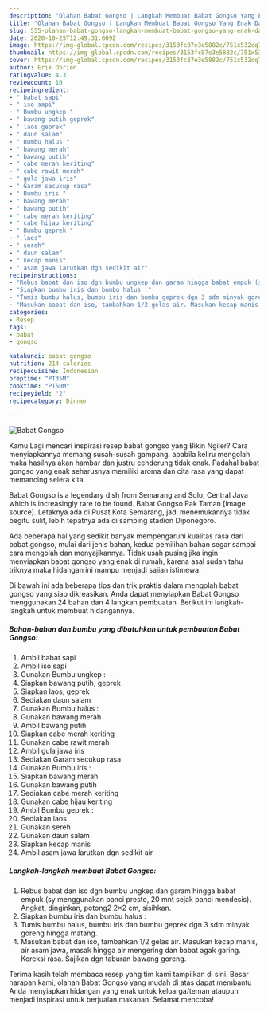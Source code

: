 ```yaml
---
description: "Olahan Babat Gongso | Langkah Membuat Babat Gongso Yang Enak Dan Mudah"
title: "Olahan Babat Gongso | Langkah Membuat Babat Gongso Yang Enak Dan Mudah"
slug: 555-olahan-babat-gongso-langkah-membuat-babat-gongso-yang-enak-dan-mudah
date: 2020-10-25T12:49:31.609Z
image: https://img-global.cpcdn.com/recipes/3153fc87e3e5882c/751x532cq70/babat-gongso-foto-resep-utama.jpg
thumbnail: https://img-global.cpcdn.com/recipes/3153fc87e3e5882c/751x532cq70/babat-gongso-foto-resep-utama.jpg
cover: https://img-global.cpcdn.com/recipes/3153fc87e3e5882c/751x532cq70/babat-gongso-foto-resep-utama.jpg
author: Erik Obrien
ratingvalue: 4.3
reviewcount: 10
recipeingredient:
- " babat sapi"
- " iso sapi"
- " Bumbu ungkep "
- " bawang putih geprek"
- " laos geprek"
- " daun salam"
- " Bumbu halus "
- " bawang merah"
- " bawang putih"
- " cabe merah keriting"
- " cabe rawit merah"
- " gula jawa iris"
- " Garam secukup rasa"
- " Bumbu iris "
- " bawang merah"
- " bawang putih"
- " cabe merah keriting"
- " cabe hijau keriting"
- " Bumbu geprek "
- " laos"
- " sereh"
- " daun salam"
- " kecap manis"
- " asam jawa larutkan dgn sedikit air"
recipeinstructions:
- "Rebus babat dan iso dgn bumbu ungkep dan garam hingga babat empuk (sy menggunakan panci presto, 20 mnt sejak panci mendesis). Angkat, dinginkan, potong2 2×2 cm, sisihkan."
- "Siapkan bumbu iris dan bumbu halus :"
- "Tumis bumbu halus, bumbu iris dan bumbu geprek dgn 3 sdm minyak goreng hingga matang."
- "Masukan babat dan iso, tambahkan 1/2 gelas air. Masukan kecap manis, air asam jawa, masak hingga air mengering dan babat agak garing. Koreksi rasa. Sajikan dgn taburan bawang goreng."
categories:
- Resep
tags:
- babat
- gongso

katakunci: babat gongso 
nutrition: 214 calories
recipecuisine: Indonesian
preptime: "PT35M"
cooktime: "PT50M"
recipeyield: "2"
recipecategory: Dinner

---
```



![Babat Gongso](https://img-global.cpcdn.com/recipes/3153fc87e3e5882c/751x532cq70/babat-gongso-foto-resep-utama.jpg)

Kamu Lagi mencari inspirasi resep babat gongso yang Bikin Ngiler? Cara menyiapkannya memang susah-susah gampang. apabila keliru mengolah maka hasilnya akan hambar dan justru cenderung tidak enak. Padahal babat gongso yang enak seharusnya memiliki aroma dan cita rasa yang dapat memancing selera kita.

Babat Gongso is a legendary dish from Semarang and Solo, Central Java which is increasingly rare to be found. Babat Gongso Pak Taman [image source]. Letaknya ada di Pusat Kota Semarang, jadi menemukannya tidak begitu sulit, lebih tepatnya ada di samping stadion Diponegoro.

Ada beberapa hal yang sedikit banyak mempengaruhi kualitas rasa dari babat gongso, mulai dari jenis bahan, kedua pemilihan bahan segar sampai cara mengolah dan menyajikannya. Tidak usah pusing jika ingin menyiapkan babat gongso yang enak di rumah, karena asal sudah tahu triknya maka hidangan ini mampu menjadi sajian istimewa.


Di bawah ini ada beberapa tips dan trik praktis dalam mengolah babat gongso yang siap dikreasikan. Anda dapat menyiapkan Babat Gongso menggunakan 24 bahan dan 4 langkah pembuatan. Berikut ini langkah-langkah untuk membuat hidangannya.

<!--inarticleads1-->

##### Bahan-bahan dan bumbu yang dibutuhkan untuk pembuatan Babat Gongso:

1. Ambil  babat sapi
1. Ambil  iso sapi
1. Gunakan  Bumbu ungkep :
1. Siapkan  bawang putih, geprek
1. Siapkan  laos, geprek
1. Sediakan  daun salam
1. Gunakan  Bumbu halus :
1. Gunakan  bawang merah
1. Ambil  bawang putih
1. Siapkan  cabe merah keriting
1. Gunakan  cabe rawit merah
1. Ambil  gula jawa iris
1. Sediakan  Garam secukup rasa
1. Gunakan  Bumbu iris :
1. Siapkan  bawang merah
1. Gunakan  bawang putih
1. Sediakan  cabe merah keriting
1. Gunakan  cabe hijau keriting
1. Ambil  Bumbu geprek :
1. Sediakan  laos
1. Gunakan  sereh
1. Gunakan  daun salam
1. Siapkan  kecap manis
1. Ambil  asam jawa larutkan dgn sedikit air




<!--inarticleads2-->

##### Langkah-langkah membuat Babat Gongso:

1. Rebus babat dan iso dgn bumbu ungkep dan garam hingga babat empuk (sy menggunakan panci presto, 20 mnt sejak panci mendesis). Angkat, dinginkan, potong2 2×2 cm, sisihkan.
1. Siapkan bumbu iris dan bumbu halus :
1. Tumis bumbu halus, bumbu iris dan bumbu geprek dgn 3 sdm minyak goreng hingga matang.
1. Masukan babat dan iso, tambahkan 1/2 gelas air. Masukan kecap manis, air asam jawa, masak hingga air mengering dan babat agak garing. Koreksi rasa. Sajikan dgn taburan bawang goreng.




Terima kasih telah membaca resep yang tim kami tampilkan di sini. Besar harapan kami, olahan Babat Gongso yang mudah di atas dapat membantu Anda menyiapkan hidangan yang enak untuk keluarga/teman ataupun menjadi inspirasi untuk berjualan makanan. Selamat mencoba!
